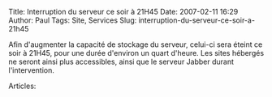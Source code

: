 Title: Interruption du serveur ce soir à 21H45
Date: 2007-02-11 16:29
Author: Paul
Tags: Site, Services
Slug: interruption-du-serveur-ce-soir-a-21h45

Afin d'augmenter la capacité de stockage du serveur, celui-ci sera
éteint ce soir à 21H45, pour une durée d'environ un quart d'heure. Les
sites hébergés ne seront ainsi plus accessibles, ainsi que le serveur
Jabber durant l'intervention.

Articles: 

